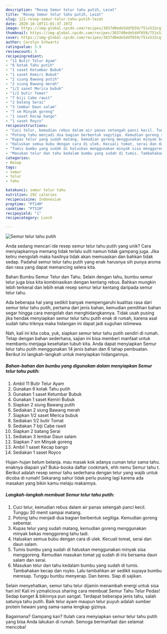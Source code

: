 ```yaml
---
description: "Resep Semur telur tahu putih, Lezat"
title: "Resep Semur telur tahu putih, Lezat"
slug: 121-resep-semur-telur-tahu-putih-lezat
date: 2020-10-10T11:01:37.197Z
image: https://img-global.cpcdn.com/recipes/3837d0ede5ddf659/751x532cq70/semur-telur-tahu-putih-foto-resep-utama.jpg
thumbnail: https://img-global.cpcdn.com/recipes/3837d0ede5ddf659/751x532cq70/semur-telur-tahu-putih-foto-resep-utama.jpg
cover: https://img-global.cpcdn.com/recipes/3837d0ede5ddf659/751x532cq70/semur-telur-tahu-putih-foto-resep-utama.jpg
author: Carolyn Schwartz
ratingvalue: 3.9
reviewcount: 3
recipeingredient:
- "11 Butir Telur Ayam"
- "6 kotak Tahu putih"
- "1 saset Ketumbar Bubuk"
- "1 saset Kemiri Bubuk"
- "2 siung Bawang putih"
- "2 siung Bawang merah"
- "1/2 saset Merica bubuk"
- "1/2 butir Tomat"
- "7 biji Cabe rawit"
- "2 batang Serai"
- "3 lembar Daun salam"
- "7 sm Minyak goreng"
- "1 saset Kecap bango"
- "1 saset Royco"
recipeinstructions:
- "Cuci telur, kemudian rebus dalam air panas setengah panci kecil. Tunggu 30 menit sampai matang."
- "Potong tahu menjadi dua bagian berbentuk segitiga. Kemudian goreng sebentar."
- "Kupas telur yang sudah matang, kemudian goreng menggunakan minyak bekas menggoreng tahu tadi."
- "Haluskan semua bubu dengan cara di ulek. Kecuali tomat, serai dan daun salam."
- "Tumis bumbu yang sudah di haluskan menggunakan minyak sisa menggoreng. Kemudian masukan tomat yg sudah di iris bersama daun salam dan serai."
- "Masukan telur dan tahu kedalam bumbu yang sudah di tumis. Tambahakan kecap dan royko. Lalu tambahkan air sedikit supaya bumbu meresap. Tunggu bumbu menyerap. Dan beres. Siap di sajikan."
categories:
- Resep
tags:
- semur
- telur
- tahu

katakunci: semur telur tahu 
nutrition: 292 calories
recipecuisine: Indonesian
preptime: "PT14M"
cooktime: "PT31M"
recipeyield: "1"
recipecategory: Lunch

---
```



![Semur telur tahu putih](https://img-global.cpcdn.com/recipes/3837d0ede5ddf659/751x532cq70/semur-telur-tahu-putih-foto-resep-utama.jpg)

Anda sedang mencari ide resep semur telur tahu putih yang unik? Cara menyiapkannya memang tidak terlalu sulit namun tidak gampang juga. Jika keliru mengolah maka hasilnya tidak akan memuaskan dan bahkan tidak sedap. Padahal semur telur tahu putih yang enak harusnya sih punya aroma dan rasa yang dapat memancing selera kita.

Bahan Bumbu Semur Telur dan Tahu. Selain dengan tahu, bumbu semur telur juga bisa kita kombinasikan dengan kentang rebus. Bahkan mungkin lebih terkenal dan lebih enak resep semur telur kentang daripada semur telur tahu.

Ada beberapa hal yang sedikit banyak mempengaruhi kualitas rasa dari semur telur tahu putih, pertama dari jenis bahan, kemudian pemilihan bahan segar hingga cara mengolah dan menghidangkannya. Tidak usah pusing jika hendak menyiapkan semur telur tahu putih enak di rumah, karena asal sudah tahu triknya maka hidangan ini dapat jadi suguhan istimewa.


Nah, kali ini kita coba, yuk, siapkan semur telur tahu putih sendiri di rumah. Tetap dengan bahan sederhana, sajian ini bisa memberi manfaat untuk membantu menjaga kesehatan tubuh kita. Anda dapat menyiapkan Semur telur tahu putih menggunakan 14 jenis bahan dan 6 tahap pembuatan. Berikut ini langkah-langkah untuk menyiapkan hidangannya.

<!--inarticleads1-->

##### Bahan-bahan dan bumbu yang digunakan dalam menyiapkan Semur telur tahu putih:

1. Ambil 11 Butir Telur Ayam
1. Gunakan 6 kotak Tahu putih
1. Gunakan 1 saset Ketumbar Bubuk
1. Gunakan 1 saset Kemiri Bubuk
1. Siapkan 2 siung Bawang putih
1. Sediakan 2 siung Bawang merah
1. Siapkan 1/2 saset Merica bubuk
1. Sediakan 1/2 butir Tomat
1. Sediakan 7 biji Cabe rawit
1. Siapkan 2 batang Serai
1. Sediakan 3 lembar Daun salam
1. Siapkan 7 sm Minyak goreng
1. Ambil 1 saset Kecap bango
1. Sediakan 1 saset Royco


Hujan-hujan belum belanja. mau masak kok adanya cuman telur sama tahu. enaknya diapain ya? Buka-booka daftar cookmark, ehh nemu Semur tahu t. Berikut adalah resep semur tahu sederhana dengan telur yang wajib untuk dicoba di rumah! Sekarang sahur tidak perlu pusing lagi karena ada masakan yang bikin kamu melaju makannya. 

<!--inarticleads2-->

##### Langkah-langkah membuat Semur telur tahu putih:

1. Cuci telur, kemudian rebus dalam air panas setengah panci kecil. Tunggu 30 menit sampai matang.
1. Potong tahu menjadi dua bagian berbentuk segitiga. Kemudian goreng sebentar.
1. Kupas telur yang sudah matang, kemudian goreng menggunakan minyak bekas menggoreng tahu tadi.
1. Haluskan semua bubu dengan cara di ulek. Kecuali tomat, serai dan daun salam.
1. Tumis bumbu yang sudah di haluskan menggunakan minyak sisa menggoreng. Kemudian masukan tomat yg sudah di iris bersama daun salam dan serai.
1. Masukan telur dan tahu kedalam bumbu yang sudah di tumis. Tambahakan kecap dan royko. Lalu tambahkan air sedikit supaya bumbu meresap. Tunggu bumbu menyerap. Dan beres. Siap di sajikan.


Selain menyehatkan, semur tahu telur dijamin menambah energi untuk sisa hari ini! Kali ini yzmalicious sharing cara membuat Semur Tahu Telur Pedas! Sedap banget &amp; bikinnya pun sangat. Terdapat beberapa jenis tahu, salah satunya tahu putih. Baik telur ayam maupun telur puyuh adalah sumber protein hewani yang sama-sama lengkap gizinya. 

Bagaimana? Gampang kan? Itulah cara menyiapkan semur telur tahu putih yang bisa Anda lakukan di rumah. Semoga bermanfaat dan selamat mencoba!

